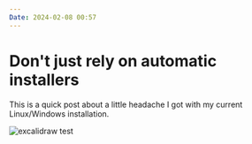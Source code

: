```yaml
---
Date: 2024-02-08 00:57
---
```


# Don't just rely on automatic installers

This is a quick post about a little headache I got with my current Linux/Windows installation.

![excalidraw test](https://excalidraw.com/#json=7o7AOIH-mDVJtnLQ28PPE,KB7KBo7en-9Ft5gYu-8mMA)
